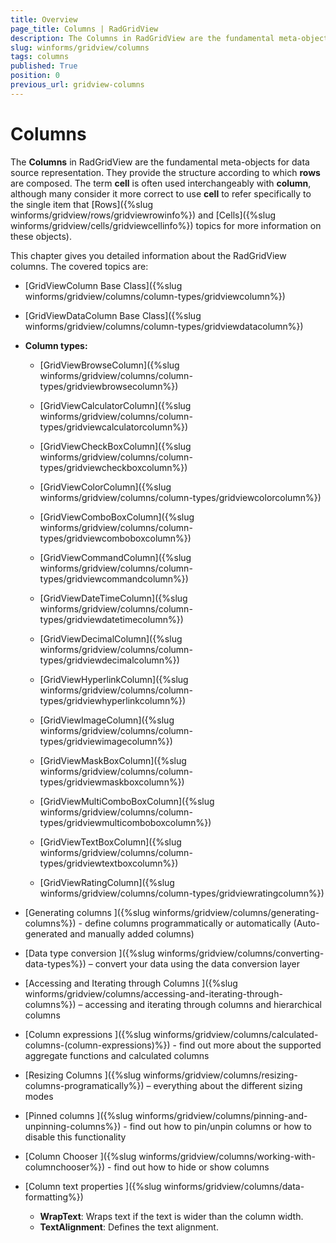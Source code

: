 ```yaml
---
title: Overview
page_title: Columns | RadGridView
description: The Columns in RadGridView are the fundamental meta-objects for data source representation.
slug: winforms/gridview/columns
tags: columns
published: True
position: 0
previous_url: gridview-columns
---
```


# Columns

The __Columns__ in RadGridView are the fundamental meta-objects for data source representation. They provide the structure according to which __rows__ are composed. The term __cell__ is often used interchangeably with __column__, although many consider it more correct to use __cell__ to refer specifically to the single item that  [Rows]({%slug winforms/gridview/rows/gridviewrowinfo%}) and [Cells]({%slug winforms/gridview/cells/gridviewcellinfo%}) topics for more information on these objects).

This chapter gives you detailed information about the RadGridView columns. The covered topics are:

* [GridViewColumn Base Class]({%slug winforms/gridview/columns/column-types/gridviewcolumn%})

* [GridViewDataColumn Base Class]({%slug winforms/gridview/columns/column-types/gridviewdatacolumn%})

* __Column types:__

  * [GridViewBrowseColumn]({%slug winforms/gridview/columns/column-types/gridviewbrowsecolumn%})

  * [GridViewCalculatorColumn]({%slug winforms/gridview/columns/column-types/gridviewcalculatorcolumn%})

  * [GridViewCheckBoxColumn]({%slug winforms/gridview/columns/column-types/gridviewcheckboxcolumn%})

  * [GridViewColorColumn]({%slug winforms/gridview/columns/column-types/gridviewcolorcolumn%})

  * [GridViewComboBoxColumn]({%slug winforms/gridview/columns/column-types/gridviewcomboboxcolumn%})

  * [GridViewCommandColumn]({%slug winforms/gridview/columns/column-types/gridviewcommandcolumn%})

  * [GridViewDateTimeColumn]({%slug winforms/gridview/columns/column-types/gridviewdatetimecolumn%})
  
  * [GridViewDecimalColumn]({%slug winforms/gridview/columns/column-types/gridviewdecimalcolumn%})
  
  * [GridViewHyperlinkColumn]({%slug winforms/gridview/columns/column-types/gridviewhyperlinkcolumn%})
  
  * [GridViewImageColumn]({%slug winforms/gridview/columns/column-types/gridviewimagecolumn%})
  
  * [GridViewMaskBoxColumn]({%slug winforms/gridview/columns/column-types/gridviewmaskboxcolumn%})
  
  * [GridViewMultiComboBoxColumn]({%slug winforms/gridview/columns/column-types/gridviewmulticomboboxcolumn%})
  
  * [GridViewTextBoxColumn]({%slug winforms/gridview/columns/column-types/gridviewtextboxcolumn%})
  
  * [GridViewRatingColumn]({%slug winforms/gridview/columns/column-types/gridviewratingcolumn%})

* [Generating columns ]({%slug winforms/gridview/columns/generating-columns%}) - define columns programmatically or automatically (Auto-generated and manually added columns)
            

* [Data type conversion ]({%slug winforms/gridview/columns/converting-data-types%}) – convert your data using the data conversion layer
            

* [Accessing and Iterating through Columns ]({%slug winforms/gridview/columns/accessing-and-iterating-through-columns%}) – accessing and iterating through columns and hierarchical columns
            

* [Column expressions ]({%slug winforms/gridview/columns/calculated-columns-(column-expressions)%}) - find out more about the supported aggregate functions and calculated columns
            

* [Resizing Columns ]({%slug winforms/gridview/columns/resizing-columns-programatically%}) – everything about the different sizing modes
            

* [Pinned columns ]({%slug winforms/gridview/columns/pinning-and-unpinning-columns%}) - find out how to pin/unpin columns or how to disable this functionality
            

* [Column Chooser ]({%slug winforms/gridview/columns/working-with-columnchooser%}) - find out how to hide or show columns
            

* [Column text properties ]({%slug winforms/gridview/columns/data-formatting%})
  - __WrapText__: Wraps text if the text is wider than the column width.
  - __TextAlignment__: Defines the text alignment.
